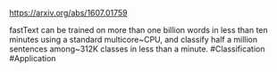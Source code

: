 https://arxiv.org/abs/1607.01759

fastText can be trained on more than one billion words in less than ten minutes using a standard multicore~CPU, and classify half a million sentences among~312K classes in less than a minute.
#Classification #Application 
